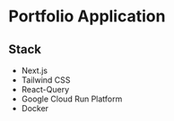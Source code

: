 # Portfolio Application

## Stack
* Next.js
* Tailwind CSS
* React-Query
* Google Cloud Run Platform
* Docker

